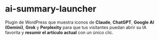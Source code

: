 # ai-summary-launcher
Plugin de WordPress que muestra iconos de **Claude**, **ChatGPT**, **Google AI (Gemini)**, **Grok** y **Perplexity** para que tus visitantes puedan abrir su IA favorita y **resumir el artículo actual** con un único clic.   
